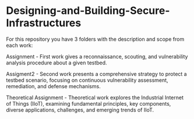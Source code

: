 # Designing-and-Building-Secure-Infrastructures

For this repository you have 3 folders with the description and scope from each work:

Assignment - First work gives a reconnaissance, scouting, and vulnerability analysis procedure about a given testbed.

Assigment2 - Second work presents a comprehensive strategy to protect a testbed scenario, focusing on continuous vulnerability assessment, remediation, and defense mechanisms.

Theoretical Assignment - Theoretical work explores the Industrial Internet of Things (IIoT), examining fundamental principles, key components, diverse applications, challenges, and emerging trends of IIoT.
